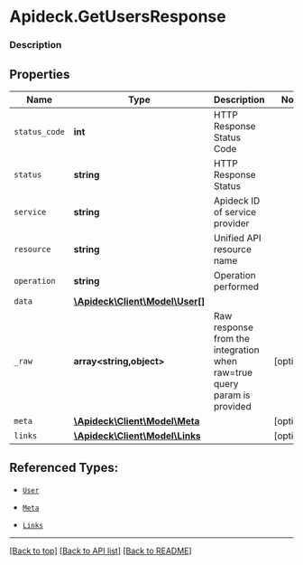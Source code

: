 # Apideck.GetUsersResponse

### Description

## Properties
Name | Type | Description | Notes
------------ | ------------- | ------------- | -------------
`status_code` | **int** | HTTP Response Status Code | 
`status` | **string** | HTTP Response Status | 
`service` | **string** | Apideck ID of service provider | 
`resource` | **string** | Unified API resource name | 
`operation` | **string** | Operation performed | 
`data` | [**\Apideck\Client\Model\User[]**](User.md) |  | 
`_raw` | **array&lt;string,object&gt;** | Raw response from the integration when raw=true query param is provided | [optional] 
`meta` | [**\Apideck\Client\Model\Meta**](Meta.md) |  | [optional] 
`links` | [**\Apideck\Client\Model\Links**](Links.md) |  | [optional] 





## Referenced Types:





* [`User`](User.md)

* [`Meta`](Meta.md)
* [`Links`](Links.md)

---

[[Back to top]](#) [[Back to API list]](../../../../README.md#documentation-for-api-endpoints) [[Back to README]](../../../../README.md)


